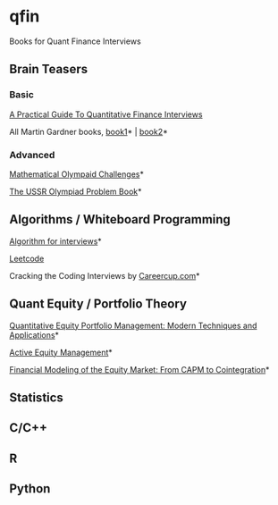 # qfin
Books for Quant Finance Interviews

## Brain Teasers

### Basic
[A Practical Guide To Quantitative Finance Interviews](http://www.amazon.com/Practical-Guide-Quantitative-Finance-Interviews/dp/1438236662)

All Martin Gardner books, 
  [book1](http://www.amazon.com/Mathematical-Logic-Puzzles-Dover-Recreational/dp/0486281523)* |
  [book2](http://www.amazon.com/Entertaining-Mathematical-Puzzles-Martin-Gardner/dp/0486252116)*
  
### Advanced

[Mathematical Olympaid Challenges](http://www.amazon.com/Mathematical-Olympiad-Challenges-Titu-Andreescu/dp/0817645284)*

[The USSR Olympiad Problem Book](http://www.amazon.com/The-USSR-Olympiad-Problem-Book/dp/0486277097)*

## Algorithms / Whiteboard Programming

[Algorithm for interviews](http://www.amazon.com/Algorithms-Interviews-Adnan-Aziz/dp/1453792996)*

[Leetcode](https://leetcode.com/)

Cracking the Coding Interviews by [Careercup.com](http://www.careercup.com/)*

## Quant Equity / Portfolio Theory

[Quantitative Equity Portfolio Management: Modern Techniques and Applications](http://www.amazon.com/Quantitative-Equity-Portfolio-Management-Applications/dp/1584885580)*

[Active Equity Management](http://www.amazon.com/Active-Equity-Management-Xinfeng-Zhou/dp/0692297774)*

[Financial Modeling of the Equity Market: From CAPM to Cointegration](http://www.amazon.com/Financial-Modeling-Equity-Market-Cointegration/dp/0471699004)*

## Statistics

## C/C++

## R

## Python

